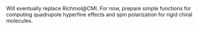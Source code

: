 Will eventually replace Richmol@CMI.
For now, prepare simple functions for computing quadrupole hyperfine effects and spin polarization for rigid chiral molecules.